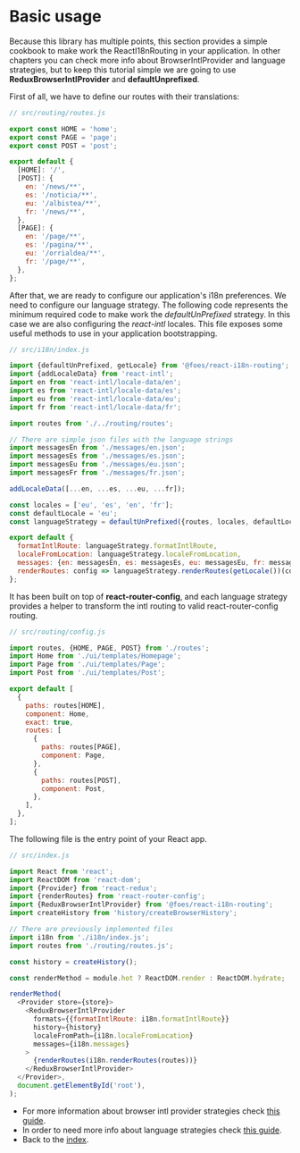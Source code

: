 # Basic usage

Because this library has multiple points, this section provides a simple cookbook to make work the ReactI18nRouting
in your application. In other chapters you can check more info about BrowserIntlProvider and language strategies, but
to keep this tutorial simple we are going to use **ReduxBrowserIntlProvider** and **defaultUnprefixed**.

First of all, we have to define our routes with their translations:
```javascript
// src/routing/routes.js

export const HOME = 'home';
export const PAGE = 'page';
export const POST = 'post';

export default {
  [HOME]: '/',
  [POST]: {
    en: '/news/**',
    es: '/noticia/**',
    eu: '/albistea/**',
    fr: '/news/**',
  },
  [PAGE]: {
    en: '/page/**',
    es: '/pagina/**',
    eu: '/orrialdea/**',
    fr: '/page/**',
  },
};
```
After that, we are ready to configure our application's i18n preferences. We need to configure our language strategy.
The following code represents the minimum required code to make work the *defaultUnPrefixed* strategy.
In this case we are also configuring the *react-intl* locales. This file exposes some useful methods to use in your
application bootstrapping.  

```javascript
// src/i18n/index.js

import {defaultUnPrefixed, getLocale} from '@foes/react-i18n-routing';
import {addLocaleData} from 'react-intl';
import en from 'react-intl/locale-data/en';
import es from 'react-intl/locale-data/es';
import eu from 'react-intl/locale-data/eu';
import fr from 'react-intl/locale-data/fr';

import routes from './../routing/routes';

// There are simple json files with the language strings
import messagesEn from './messages/en.json';
import messagesEs from './messages/es.json';
import messagesEu from './messages/eu.json';
import messagesFr from './messages/fr.json';

addLocaleData([...en, ...es, ...eu, ...fr]);

const locales = ['eu', 'es', 'en', 'fr'];
const defaultLocale = 'eu';
const languageStrategy = defaultUnPrefixed({routes, locales, defaultLocale});

export default {
  formatIntlRoute: languageStrategy.formatIntlRoute,
  localeFromLocation: languageStrategy.localeFromLocation,
  messages: {en: messagesEn, es: messagesEs, eu: messagesEu, fr: messagesFr},
  renderRoutes: config => languageStrategy.renderRoutes(getLocale())(config),
};
```
It has been built on top of **react-router-config**, and each language strategy provides a helper to transform
the intl routing to valid react-router-config routing. 

```javascript
// src/routing/config.js

import routes, {HOME, PAGE, POST} from './routes';
import Home from './ui/templates/Homepage';
import Page from './ui/templates/Page';
import Post from './ui/templates/Post';

export default [
  {
    paths: routes[HOME],
    component: Home,
    exact: true,
    routes: [
      {
        paths: routes[PAGE],
        component: Page,
      },
      {
        paths: routes[POST],
        component: Post,
      },
    ],
  },
];
```
The following file is the entry point of your React app.

```javascript
// src/index.js

import React from 'react';
import ReactDOM from 'react-dom';
import {Provider} from 'react-redux';
import {renderRoutes} from 'react-router-config';
import {ReduxBrowserIntlProvider} from '@foes/react-i18n-routing';
import createHistory from 'history/createBrowserHistory';

// There are previously implemented files
import i18n from './i18n/index.js';
import routes from './routing/routes.js';

const history = createHistory();

const renderMethod = module.hot ? ReactDOM.render : ReactDOM.hydrate;

renderMethod(
  <Provider store={store}>
    <ReduxBrowserIntlProvider
      formats={{formatIntlRoute: i18n.formatIntlRoute}}
      history={history}
      localeFromPath={i18n.localeFromLocation}
      messages={i18n.messages}
    >
      {renderRoutes(i18n.renderRoutes(routes))}
    </ReduxBrowserIntlProvider>
  </Provider>,
  document.getElementById('root'),
);
```

- For more information about browser intl provider strategies check [this guide](browser_intl_provider_strategies.md).
- In order to need more info about language strategies check [this guide](language_strategies.md).
- Back to the [index](index.md).
